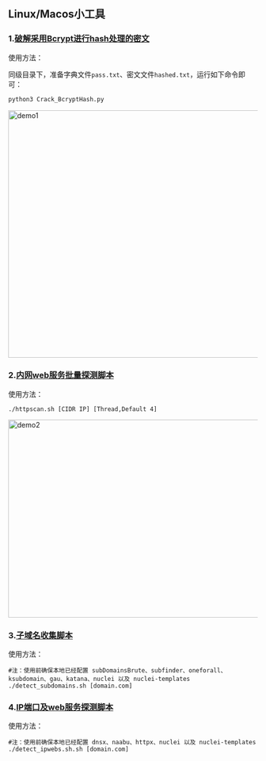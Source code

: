 ## Linux/Macos小工具
### 1.[破解采用Bcrypt进行hash处理的密文](https://github.com/zha0gongz1/Tools/blob/main/Linux/Crack_BcryptHash.py)

使用方法：

同级目录下，准备字典文件`pass.txt`、密文文件`hashed.txt`，运行如下命令即可：

``` python
python3 Crack_BcryptHash.py
```

<div align=left><img width="600" height="500" src="https://github.com/zha0gongz1/Tools/blob/main/Linux/Img/1.jpg" alt="demo1"/></div>

### 2.[内网web服务批量探测脚本](https://github.com/zha0gongz1/Tools/blob/main/Linux/httpscan.sh)

使用方法：

``` shell
./httpscan.sh [CIDR IP] [Thread,Default 4]
```

<div align=left><img width="700" height="400" src="https://github.com/zha0gongz1/Tools/blob/main/Linux/Img/httpscan.jpg?raw=true" alt="demo2"/></div>

### 3.[子域名收集脚本](https://github.com/zha0gongz1/Tools/blob/main/Linux/.sh)

使用方法：

``` shell
#注：使用前确保本地已经配置 subDomainsBrute、subfinder、oneforall、ksubdomain、gau、katana、nuclei 以及 nuclei-templates
./detect_subdomains.sh [domain.com]
```

### 4.[IP端口及web服务探测脚本](https://github.com/zha0gongz1/Tools/blob/main/Linux/detect_ipwebs.sh)

使用方法：

``` shell
#注：使用前确保本地已经配置 dnsx、naabu、httpx、nuclei 以及 nuclei-templates
./detect_ipwebs.sh.sh [domain.com]
```
